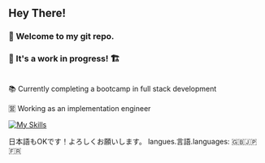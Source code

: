  ## Hey There!
 
 ### 👋 Welcome to my git repo.
 ### 👷 It's a work in progress! 🏗️
<br>
📚 Currently completing a bootcamp in full stack development

🈺 Working as an implementation engineer


[![My Skills](https://skillicons.dev/icons?i=css,firebase,gcp,nodejs,html,eclipse,java,js,jenkins,nodejs,postman,py,raspberrypi,react,regex,ruby,selenium,ts,vim,vscode,vue,&theme=light&perline=7)](https://skillicons.dev)

日本語もOKです！よろしくお願いします。
langues.言語.languages: 🇬🇧🇯🇵🇫🇷
